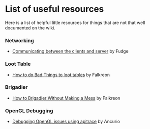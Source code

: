 # List of useful resources

Here is a list of helpful little resources for things that are not that
well documented on the wiki.

### Networking

- [Communicating between the clients and server](https://gist.github.com/natanfudge/6be2662ce8395bb14dc5c48157217e9e)
  by Fudge

### Loot Table

- [How to do Bad Things to loot tables](https://gist.github.com/falkreon/0c5832de1938f885b43da233608ec716)
  by Falkreon

### Brigadier

- [How to Brigadier Without Making a Mess](https://gist.github.com/falkreon/f58bb91e45ba558bc7fd827e81c6cb45)
  by Falkreon

### OpenGL Debugging

- [Debugging OpenGL issues using apitrace](https://gist.github.com/Sturmlilie/69d6c4d2dce9d648cd706093c95ba195)
  by Ancurio

